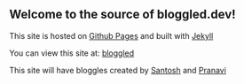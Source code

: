 ## Welcome to the source of bloggled.dev!

This site is hosted on [Github Pages](https://pages.github.com/) and built with [Jekyll](https://jekyllrb.com/)

You can view this site at: [bloggled](https://san-san.github.io/bloggled/)

This site will have bloggles created by [Santosh](https://github.com/san-san) and [Pranavi](https://github.com/PranaviC)